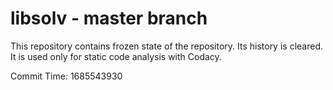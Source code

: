 # libsolv - master branch

This repository contains frozen state of the repository.
Its history is cleared. It is used only for static code
analysis with Codacy.

Commit Time: 1685543930